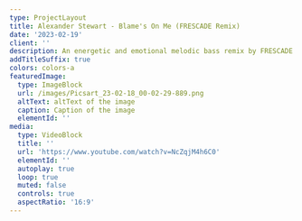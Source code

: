 ```yaml
---
type: ProjectLayout
title: Alexander Stewart - Blame's On Me (FRESCADE Remix)
date: '2023-02-19'
client: ''
description: An energetic and emotional melodic bass remix by FRESCADE.
addTitleSuffix: true
colors: colors-a
featuredImage:
  type: ImageBlock
  url: /images/Picsart_23-02-18_00-02-29-889.png
  altText: altText of the image
  caption: Caption of the image
  elementId: ''
media:
  type: VideoBlock
  title: ''
  url: 'https://www.youtube.com/watch?v=NcZqjM4h6C0'
  elementId: ''
  autoplay: true
  loop: true
  muted: false
  controls: true
  aspectRatio: '16:9'
---
```

